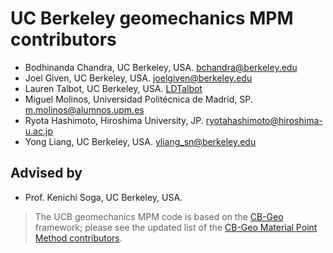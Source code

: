 # UC Berkeley geomechanics MPM contributors

* Bodhinanda Chandra, UC Berkeley, USA. [bchandra@berkeley.edu](bchandra@berkeley.edu)
* Joel Given, UC Berkeley, USA. [joelgiven@berkeley.edu](joelgiven@berkeley.edu)
* Lauren Talbot, UC Berkeley, USA. [LDTalbot](https://github.com/LDTalbot)
* Miguel Molinos, Universidad Politécnica de Madrid, SP. [m.molinos@alumnos.upm.es](m.molinos@alumnos.upm.es)
* Ryota Hashimoto, Hiroshima University, JP. [ryotahashimoto@hiroshima-u.ac.jp](ryotahashimoto@hiroshima-u.ac.jp)
* Yong Liang, UC Berkeley, USA. [yliang_sn@berkeley.edu](yliang_sn@berkeley.edu)

## Advised by
* Prof. Kenichi Soga, UC Berkeley, USA.

> The UCB geomechanics MPM code is based on the [CB-Geo](https://github.com/cb-geo/mpm) framework; please see the updated list of the [CB-Geo Material Point Method contributors](https://github.com/cb-geo/mpm/blob/develop/AUTHORS.md).
